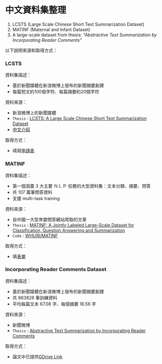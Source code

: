 # 中文資料集整理

1. LCSTS (Large Scale Chinese Short Text Summarization Dataset)
2. MATINF (Maternal and Infant Dataset)
3. A large-scale dataset from thesis: *"Abstractive Text Summarization by Incorporating Reader Comments"*


以下說明來源和取得方式：

### LCSTS

資料集描述：
- 基於新聞媒體在新浪微博上發布的新聞摘要創建
- 每篇短文約100個字符、每篇摘要約20個字符

資料來源：
- 新浪微博上的新聞媒體
- `Thesis` : [LCSTS: A Large Scale Chinese Short Text Summarization Dataset](https://arxiv.org/pdf/1506.05865.pdf)
- [中文介紹](https://chinesenlp.xyz/zh/docs/text_summarization.html)

取得方式：
- 填寫[申請表](https://www.dropbox.com/s/g9623j3hsx3yjij/Application%20form.pdf?dl=0)

### MATINF 

資料集描述：
- 第一個涵蓋 3 大主要 ＮＬＰ 任務的大型資料集：文本分類、摘要、問答
- 共 107 萬筆問答資料
- 支援 multi-task training

資料來源：
- 自中國一大型育嬰問答網站爬取的文章
- `Thesis` : [MATINF: A Jointly Labeled Large-Scale Dataset for Classification, Question Answering and Summarization](https://aclanthology.org/2020.acl-main.330/)
- `Code` : [WHUIR/MATINF](https://github.com/WHUIR/MATINF)

取得方式：
- 填[表單](https://docs.google.com/forms/d/e/1FAIpQLSfl8z6E9zokgcGnuFqMFsOTp_FXfsAuwPsx25MTLOGgrwZ7Vg/viewform)

### Incorporating Reader Comments Dataset

資料集描述：
- 基於新聞媒體在新浪微博上發布的新聞摘要創建
- 共 863826 筆訓練資料
- 平均每篇文本 67.08 字、每個摘要 16.56 字

資料來源：
- 新聞微博
- `Thesis` : [Abstractive Text Summarization by Incorporating Reader Comments](https://arxiv.org/pdf/1812.05407.pdf)

取得方式：
- 論文中已提供[GDrive Link](https://drive.google.com/file/d/1_YH5cBtvNnUNJjGj7kiTMjuHydBqWYQT/view)